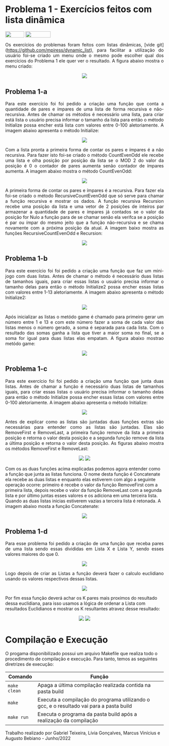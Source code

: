 # Problema 1 - Exercícios feitos com lista dinâmica

<div style="display: inline-block;">
<img align="center" height="20px" width="60px" src="https://img.shields.io/badge/Language-C-blue"/> 
<img align="center" height="20px" width="80px" src="https://img.shields.io/badge/Made%20in-VSCode-red"/> 
</div>
<br>

<p align="justify">
  Os exercícios do problemas foram feitos com listas dinâmicas, [vide git](<a href="https://github.com/mpiress/dynamic_list">https://github.com/mpiress/dynamic_list</a>),  para facilitar a utilização do usuário foi-se criado um menu onde o mesmo pode escolher qual dos exercícios do Problema 1 ele quer ver o resultado. A figura abaixo mostra o menu criado:
  <p align="center">
    <img src="images/menu-problema-1.png">
  </p>
</p>

<h2>Problema 1-a</h2>

<p align="justify">
  Para este exercício foi foi pedido a criação uma função que conta a quantidade de pares e ímpares de uma lista de forma recursiva e não-recursiva. Antes de chamar os métodos é necessário uma lista, para criar está lista o usuário precisa informar o tamanho da lista para então o método Initialize possa encher está lista com valores entre 0-100 aletoriamente. A imagem abaixo apresenta o método Initialize: 
  <p align="center">
    <img src="images/problema-1-initialize-1.png">
  </p>
</p>

<p align="justify">
  Com a lista pronta a primeira forma de contar os pares e ímpares é a não recursiva. Para fazer isto foi-se criado o método CountEvenOdd ele recebe uma lista e olha posição por posição da lista se o MOD 2 do valor da posição é 0 o contador de pares aumenta senão contador de ímpares aumenta. A imagem abaixo mostra o método CountEvenOdd: 
  <p align="center">
    <img src="images/problema-1-contar-normal.png">
  </p>
</p>

<p align="justify">
  A primeira forma de contar os pares e ímpares é a recursiva. Para fazer ela foi-se criado o método RecursiveCountEvenOdd que só serve para chamar a função recursiva e mostrar os dados. A função recursiva Recursion recebe uma posição da lista e uma vetor de 2 posições de inteiros par armazenar a quantidade de pares e ímpares já contados se o valor da posição for Nulo a função para de se chamar senão ela verifca se a posição é par ou ímpar do mesmo jeito que a função não-recursiva e se chama novamente com a próxima posição da atual. A imagem baixo mostra as funções RecursiveCountEvenOdd e Recursion: 
  <p align="center">
    <img src="images/problema-1-contar-recursivo.png">
  </p>
</p>

<h2>Problema 1-b</h2>

<p align="justify">
  Para este exercício foi foi pedido a criação uma função que faz um mini-jogo com duas listas. Antes de chamar o método é necessário duas listas de tamanhos iguais, para criar essas listas o usuário precisa informar o tamanho delas para então o método Initialize2 possa encher essas listas com valores entre 1-13 aletoriamente. A imagem abaixo apresenta o método Initialize2:
  <p align="center">
    <img src="images/problema-1-initialize-2.png">
  </p>
</p>

<p align="justify">
  Após inicializar as listas o metódo game é chamado para primeiro gerar um número entre 1 e 13 e com este número fazer a soma de cada valor das listas menos o número gerado, a soma é separada para cada lista. Com o resultado das somas ganha a lista que tiver a maior soma no final, se a soma for igual para duas listas elas empatam. A figura abaixo mostrao metódo game:  
  <p align="center">
    <img src="images/problema-1-jogo.png">
  </p>
</p>

<h2>Problema 1-c</h2>

<p align="justify">
  Para este exercício foi foi pedido a criação uma função que junta duas listas. Antes de chamar a função é necessário duas listas de tamanhos iguais, para criar essas listas o usuário precisa informar o tamanho delas para então o método Initialize possa encher essas listas com valores entre 0-100 aletoriamente. A imagem abaixo apresenta o método Initialize: 
  <p align="center">
    <img src="images/problema-1-initialize-1.png">
  </p>
</p>

<p align="justify">
  Antes de explicar como as listas são juntadas duas funções extras são necessárias para entender como as listas são juntadas. Elas são RemoveFirst e RemoveLast, a primeira função remove da lista a primeira posição e retorna o valor desta posição e a segunda função remove da lista a última posição e retorna o valor desta posição. As figuras abaixo mostra os métodos RemoveFirst e RemoveLast:
  <p align="center">
    <img src="images/problema-1-remocao-primeiro.png">
    <img src="images/problema-1-remocao-ultimo.png">
  </p>
  Com os as duas funções acima explicadas podemos agora entender como a função que junta as listas funciona. O nome desta função é Concatenate ela recebe as duas listas e enquanto elas estiverem com algo a seguinte operação ocorre: primeiro é recebe o valor da função RemoveFirst com a primeira lista, depois recebe o valor da função RemoveLast com a segunda lista e por último juntas esses valores e os adiciona em uma terceira lista. Quando as duas listas inicias estiverem vazias a terceira lista é retonada. A imagem abaixo mosta a função Concatenate:
  <p align="center">
    <img src="images/problema-1-concatenar.png">
  </p>
</p>

<h2>Problema 1-d</h2>

<p align="justify">
  Para esse problema foi pedido a criação de uma função que receba pares de uma lista sendo essas divididas em Lista X e Lista Y, sendo esses valores maiores do que 0.
  <p align="center">
    <img src="images/problema-1-funcao.png">
  </p>
</p>

<p align="justify">
  Logo depois de criar as Listas a função deverá fazer o calculo euclidiano usando os valores respectivos dessas listas.
  <p align="center">
    <img src="images/problema-1-calcdist.png"> 
  </p>
  Por fim essa função deverá achar os K pares mais proximos do resultado dessa euclidiana, para isso usamos a lógica de ordenar a Lista com resultados Euclidianos e mostrar os K resultantes atravez desse resultado:
  <p align="center">
    <img src="images/problema-1-ordena.png">
    <img src="images/problema-1-mostrar.png">
  </p>
</p>

# Compilação e Execução

O progama disponibilizado possui um arquivo Makefile que realiza todo o procedimento de compilação e execução. Para tanto, temos as seguintes diretrizes de execução:


| Comando                |  Função                                                                                           |                     
| -----------------------| ------------------------------------------------------------------------------------------------- |
|  `make clean`          | Apaga a última compilação realizada contida na pasta build                                        |
|  `make`                | Executa a compilação do programa utilizando o gcc, e o resultado vai para a pasta build           |
|  `make run`            | Executa o programa da pasta build após a realização da compilação                                 |

Trabalho realizado por Gabriel Teixeira, Lívia Gonçalves, Marcus Vinícius e Augusto Bebiano - Junho/2022
